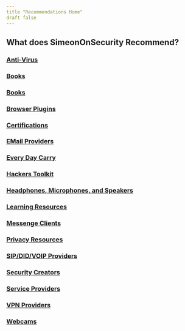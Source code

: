 ```yaml
---
title "Recommendations Home"
draft false
---
```


## What does SimeonOnSecurity Recommend?

### [Anti-Virus](/recommendations/antivirus)
### [Books](/recommendations/antivirus)
### [Books](/recommendations/books)
### [Browser Plugins](/recommendations/browser_plugins)
### [Certifications](/recommendations/certifications)
### [EMail Providers](/recommendations/email)
### [Every Day Carry](/recommendations/edc)
### [Hackers Toolkit](/recommendations/hacker_hardware)
### [Headphones, Microphones, and Speakers](/recommendations/audio)
### [Learning Resources](/recommendations/learning_resources)
### [Messenge Clients](/recommendations/messengers)
### [Privacy Resources](/recommendations/privacy)
### [SIP/DID/VOIP Providers](/recommendations/voip)
### [Security Creators](/recommendations/creators)
### [Service Providers](/recommendations/services)
### [VPN Providers](/recommendations/vpns)
### [Webcams](/recommendations/webcams)


